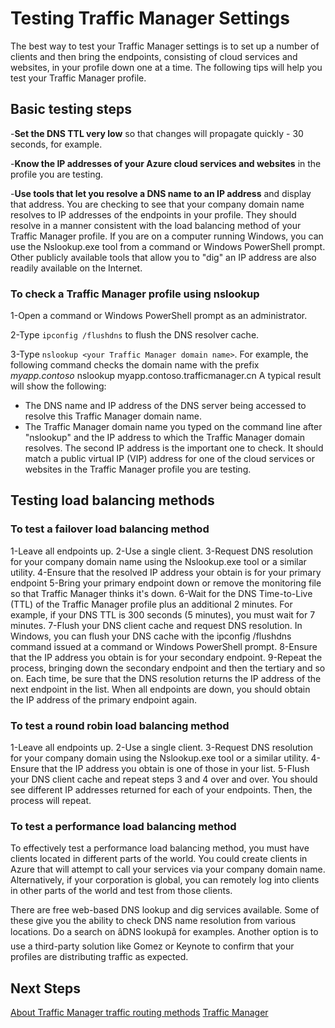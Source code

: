 <properties
   pageTitle="Testing your Traffic Manager settings"
   description="This article will help you test your Traffic Manager settings."
   services="traffic-manager"
   documentationCenter="na"
   authors="joaoma"
   manager="adinah"
   editor="tysonn" />
<tags
	ms.service="traffic-manager"
	ms.date="12/01/2015"
	wacn.date=""/>

# Testing Traffic Manager Settings

The best way to test your Traffic Manager settings is to set up a number of clients and then bring the endpoints, consisting of cloud services and websites, in your profile down one at a time. The following tips will help you test your Traffic Manager profile.

## Basic testing steps

-**Set the DNS TTL very low** so that changes will propagate quickly - 30 seconds, for example.

-**Know the IP addresses of your Azure cloud services and websites** in the profile you are testing.

-**Use tools that let you resolve a DNS name to an IP address** and display that address. You are checking to see that your company domain name resolves to IP addresses of the endpoints in your profile. They should resolve in a manner consistent with the load balancing method of your Traffic Manager profile. If you are on a computer running Windows, you can use the Nslookup.exe tool from a command or Windows PowerShell prompt. Other publicly available tools that allow you to "dig" an IP address are also readily available on the Internet.

### To check a Traffic Manager profile using nslookup

1-Open a command or Windows PowerShell prompt as an administrator.

2-Type `ipconfig /flushdns` to flush the DNS resolver cache.

3-Type `nslookup <your Traffic Manager domain name>`. For example, the following command checks the domain name with the prefix *myapp.contoso*
    nslookup myapp.contoso.trafficmanager.cn
A typical result will show the following:
- The DNS name and IP address of the DNS server being accessed to resolve this Traffic Manager domain name.
- The Traffic Manager domain name you typed on the command line after "nslookup" and the IP address to which the Traffic Manager domain resolves. The second IP address is the important one to check. It should match a public virtual IP (VIP) address for one of the cloud services or websites in the Traffic Manager profile you are testing.

## Testing load balancing methods


### To test a failover load balancing method

1-Leave all endpoints up.
2-Use a single client.
3-Request DNS resolution for your company domain name using the Nslookup.exe tool or a similar utility.
4-Ensure that the resolved IP address your obtain is for your primary endpoint
5-Bring your primary endpoint down or remove the monitoring file so that Traffic Manager thinks it's down.
6-Wait for the DNS Time-to-Live (TTL) of the Traffic Manager profile plus an additional 2 minutes. For example, if your DNS TTL is 300 seconds (5 minutes), you must wait for 7 minutes.
7-Flush your DNS client cache and request DNS resolution. In Windows, you can flush your DNS cache with the ipconfig /flushdns command issued at a command or Windows PowerShell prompt.
8-Ensure that the IP address you obtain is for your secondary endpoint.
9-Repeat the process, bringing down the secondary endpoint and then the tertiary and so on. Each time, be sure that the DNS resolution returns the IP address of the next endpoint in the list. When all endpoints are down, you should obtain the IP address of the primary endpoint again.

### To test a round robin load balancing method

1-Leave all endpoints up.
2-Use a single client.
3-Request DNS resolution for your company domain using the Nslookup.exe tool or a similar utility.
4-Ensure that the IP address you obtain is one of those in your list.
5-Flush your DNS client cache and repeat steps 3 and 4 over and over. You should see different IP addresses returned for each of your endpoints. Then, the process will repeat.

### To test a performance load balancing method

To effectively test a performance load balancing method, you must have clients located in different parts of the world. You could create clients in Azure that will attempt to call your services via your company domain name. Alternatively, if your corporation is global, you can remotely log into clients in other parts of the world and test from those clients.

There are free web-based DNS lookup and dig services available. Some of these give you the ability to check DNS name resolution from various locations. Do a search on <!-- deleted by customization “DNS lookup” --><!-- keep by customization: begin --> âDNS lookupâ <!-- keep by customization: end --> for examples. Another option is to use a third-party solution like Gomez or Keynote to confirm that your profiles are distributing traffic as expected.

## Next Steps

[About Traffic Manager traffic routing methods](/documentation/articles/about-traffic-manager-balancing-methods)
[Traffic Manager](/documentation/articles/traffic-manager)
 